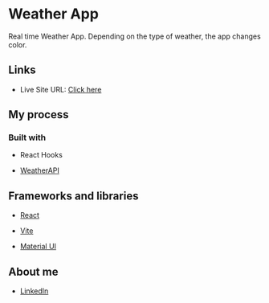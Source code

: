 # Weather App

Real time Weather App. Depending on the type of weather, the app changes color.

## Links

- Live Site URL: [Click here](https://weather-fleiva.netlify.app/)

## My process

### Built with

- React Hooks

- [WeatherAPI](https://www.weatherapi.com/)

## Frameworks and libraries

- [React](https://react.dev/)

- [Vite](https://vitejs.dev/)

- [Material UI](https://mui.com/)

## About me

- [LinkedIn](https://www.linkedin.com/in/franciscoleiva14/)
